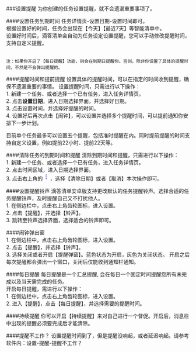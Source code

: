 ###设置提醒
为你创建的任务设置提醒，就不会遗漏重要事项了。

####设置任务到期时间
任务详情页-设置日期-设置时间即可。
<br>根据设置好的时间，任务会出现在【今天】【最近7天】等智能清单中。
<br>设置好时间后，滴答清单会自动为任务设定设置提醒，您可以手动修改提醒时间，支持自定义提醒。

<br>`注：如果你开启了【每日提醒】功能，则会在到期日提醒你。否则，除非你设置了具体的提醒时间，不然是不会弹出提醒的。`

####提醒时间和提前提醒
设置具体的提醒时间，可以在指定的时间收到提醒，确保不遗漏重要的事情。
设置提醒时间，只需进行以下操作：
<br>1. 新建一个任务、或者选择一个已有任务，进入任务详情页。
<br>2. 点击**设置日期**，进入日期选择界面，并选择好日期。
<br>3. 点击设置时间，并选择好提醒的时间。
<br>4. 设置好后再次点击【闹钟】，可以设置并选择多个提醒时间，可以提前通知你安排下一步计划。

目前单个任务最多可以设置五个提醒，包括准时提醒在内。同时提前提醒的时间支持自定义设置，例如提前22小时、提前22天等。


####清除任务的到期时间和提醒
清除到期时间和提醒，只需进行以下操作：
<br>1. 新建一个任务、或者选择一个已有任务，进入任务详情页。
<br>2. 点击时间区域，进入日期选择界面。
<br>3. 点击右上角的<img src="../images/images_android/image001.png" title="更多" width="20" />，选择【清除日期】或者【取消】本次操作即可。

####设置提醒铃声
滴答清单安卓版支持更改默认的任务提醒铃声。选择合适的任务提醒铃声，及时提醒自己又不打扰他人。
<br>1. 在侧边栏中，点击右上角齿轮图标，进入设置。
<br>2. 点击【提醒】，并选择【铃声】。
<br>3. 跳转至铃声选择界面，选择适合的铃声即可。

####闹钟弹出窗
<br>1. 在侧边栏中，点击右上角齿轮图标，进入设置。
<br>2. 点击【提醒】，并选择【铃声】。
<br>3. 选择关闭或者开启【提醒弹窗】。蓝色状态为开启，灰色为关闭状态。
开启之后每次提醒都会弹出一个窗口，关闭后仅能收到通知栏通知。

####每日提醒
每日提醒是一个汇总提醒, 会在每日一个固定时间提醒您所有未完成以及当天需完成的任务。<br >开启每日提醒，需进行以下操作：
<br>1. 在侧边栏中，点击右上角齿轮图标，进入设置。
<br>2. 进入【提醒】，点击【每日提醒】，并选择需要的提醒时间。


####持续提醒
你可以开启【持续提醒】来对自己进行一个督促。开启后，消息栏中出现的提醒必须要完成后才能清除。

####提醒不工作？
设置提醒时间到了，但是提醒没响起，或者延迟响起。请参考软件内：设置-提醒-提醒不工作？
